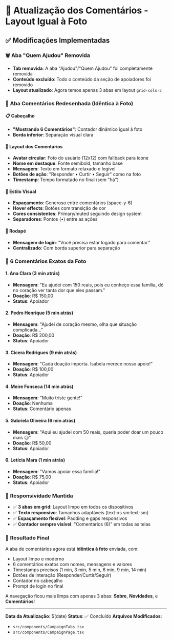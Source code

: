# 📝 Atualização dos Comentários - Layout Igual à Foto

## ✅ **Modificações Implementadas**

### 🗑️ **Aba "Quem Ajudou" Removida**
- **Tab removida**: A aba "Ajudou"/"Quem Ajudou" foi completamente removida
- **Conteúdo excluído**: Todo o conteúdo da seção de apoiadores foi removido
- **Layout atualizado**: Agora temos apenas 3 abas em layout `grid-cols-3`

### 💬 **Aba Comentários Redesenhada (Idêntica à Foto)**

#### 📋 **Cabeçalho**
- **"Mostrando 6 Comentários"**: Contador dinâmico igual à foto
- **Borda inferior**: Separação visual clara

#### 👤 **Layout dos Comentários**
- **Avatar circular**: Foto do usuário (12x12) com fallback para ícone
- **Nome em destaque**: Fonte semibold, tamanho base
- **Mensagem**: Texto em formato relaxado e legível
- **Botões de ação**: "Responder • Curtir • Seguir" como na foto
- **Timestamp**: Tempo formatado no final (sem "há")

#### 🎨 **Estilo Visual**
- **Espaçamento**: Generoso entre comentários (space-y-6)
- **Hover effects**: Botões com transição de cor
- **Cores consistentes**: Primary/muted seguindo design system
- **Separadores**: Pontos (•) entre as ações

#### 🔐 **Rodapé**
- **Mensagem de login**: "Você precisa estar logado para comentar."
- **Centralizado**: Com borda superior para separação

### 📝 **6 Comentários Exatos da Foto**

#### 1. **Ana Clara** (3 min atrás)
- **Mensagem**: "Eu ajudei com 150 reais, pois eu conheço essa família, dó no coração ver tanta dor que eles passam."
- **Doação**: R$ 150,00
- **Status**: Apoiador

#### 2. **Pedro Henrique** (5 min atrás)
- **Mensagem**: "Ajudei de coração mesmo, olha que situação complicada..."
- **Doação**: R$ 200,00
- **Status**: Apoiador

#### 3. **Cicera Rodrigues** (9 min atrás)
- **Mensagem**: "Cada doação importa. Isabela merece nosso apoio!"
- **Doação**: R$ 100,00
- **Status**: Apoiador

#### 4. **Meire Fonseca** (14 min atrás)
- **Mensagem**: "Muito triste gente!"
- **Doação**: Nenhuma
- **Status**: Comentário apenas

#### 5. **Gabriela Oliveira** (6 min atrás)
- **Mensagem**: "Aqui eu ajudei com 50 reais, queria poder doar um pouco mais 😥"
- **Doação**: R$ 50,00
- **Status**: Apoiador

#### 6. **Letícia Mara** (1 min atrás)
- **Mensagem**: "Vamos apoiar essa família!"
- **Doação**: R$ 75,00
- **Status**: Apoiador

### 📱 **Responsividade Mantida**
- ✅ **3 abas em grid**: Layout limpo em todos os dispositivos
- ✅ **Texto responsivo**: Tamanhos adaptáveis (text-xs sm:text-sm)
- ✅ **Espaçamento flexível**: Padding e gaps responsivos
- ✅ **Contador sempre visível**: "Comentários (6)" em todas as telas

### 🎯 **Resultado Final**
A aba de comentários agora está **idêntica à foto** enviada, com:
- Layout limpo e moderno
- 6 comentários exatos com nomes, mensagens e valores
- Timestamps precisos (1 min, 3 min, 5 min, 6 min, 9 min, 14 min)
- Botões de interação (Responder/Curtir/Seguir)
- Contador no cabeçalho
- Prompt de login no final

A navegação ficou mais limpa com apenas 3 abas: **Sobre**, **Novidades**, e **Comentários**!

---

**Data da Atualização**: $(date)
**Status**: ✅ Concluído
**Arquivos Modificados**: 
- `src/components/CampaignTabs.tsx`
- `src/components/CampaignPage.tsx`
